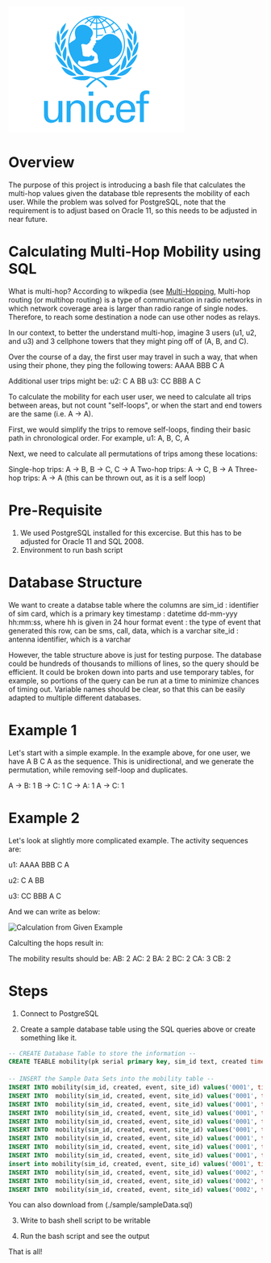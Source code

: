 ![Calculating Multi-Hop](./media/unicef-logo.png)

# Overview

The purpose of this project is introducing a bash file that calculates the multi-hop values given the database tble represents the mobility of each user.  While the problem was solved for PostgreSQL, note that the requirement is to adjust based on Oracle 11, so this needs to be adjusted in near future.

# Calculating Multi-Hop Mobility using SQL 
What is multi-hop? According to wikpedia (see [Multi-Hopping](https://en.wikipedia.org/wiki/Multi-hop_routing), Multi-hop routing (or multihop routing) is a type of communication in radio networks in which network coverage area is larger than radio range of single nodes. Therefore, to reach some destination a node can use other nodes as relays. 

In our context, to better the understand multi-hop, imagine 3 users (u1, u2, and u3) and 3 cellphone towers that they might ping off of (A, B, and C).

Over the course of a day, the first user may travel in such a way, that when using their phone, they ping the following towers:
AAAA BBB C A

Additional user trips might be:
u2: C A BB
u3: CC BBB A C

To calculate the mobility for each user user, we need to calculate all trips between areas, but not count "self-loops", or when the start and end towers are the same (i.e. A -> A).

First, we would simplify the trips to remove self-loops, finding their basic path in chronological order. For example, u1: A, B, C, A

Next, we need to calculate all permutations of trips among these locations:

Single-hop trips: A -> B, B -> C, C -> A
Two-hop trips: A -> C, B -> A
Three-hop trips: A -> A (this can be thrown out, as it is a self loop)

# Pre-Requisite
1. We used PostgreSQL installed for this excercise. But this has to be adjusted for  Oracle 11 and SQL 2008. 
2. Environment to run bash script

# Database Structure

We want to create a databse table where the columns are
sim_id : identifier of sim card, which is a primary key 
timestamp : datetime dd-mm-yyy hh:mm:ss, where hh is given in 24 hour format
event : the type of event that generated this row, can be sms, call, data, which is a varchar
site_id : antenna identifier, which is a varchar

However, the table structure above is just for testing purpose. The database could be hundreds of thousands to millions of lines, so the query should be efficient. It could be broken down into parts and use temporary tables, for example, so portions of the query can be run at a time to minimize chances of timing out. Variable names should be clear, so that this can be easily adapted to multiple different databases.

# Example 1
Let's start with a simple example. In the example above, for one user, we have A B C A as the sequence. This is unidirectional, and we generate the permutation, while removing self-loop and duplicates.

A -> B: 1
B -> C: 1
C -> A: 1
A -> C: 1

# Example 2

Let's look at slightly more complicated example. The activity sequences are:

u1: AAAA BBB C A

u2: C A BB

u3: CC BBB A C

And we can write as below:

![Calculation from Given Example](./media/diagram1.png)

Calculting the hops result in:

The mobility results should be:
AB: 2
AC: 2
BA: 2
BC: 2
CA: 3
CB: 2

# Steps
1. Connect to PostgreSQL 

2. Create a sample database table using the SQL queries above or create something like it.


```sql
-- CREATE Database Table to store the information --
CREATE TEABLE mobility(pk serial primary key, sim_id text, created timestamp, event text, site_id text);

-- INSERT the Sample Data Sets into the mobility table --
INSERT INTO mobility(sim_id, created, event, site_id) values('0001', timestamp '2018-10-11 00:00', 'sms', 'A');
INSERT INTO  mobility(sim_id, created, event, site_id) values('0001', timestamp '2018-10-11 00:00', 'sms', 'A');
INSERT INTO  mobility(sim_id, created, event, site_id) values('0001', timestamp '2018-10-11 01:00', 'sms', 'A');
INSERT INTO  mobility(sim_id, created, event, site_id) values('0001', timestamp '2018-10-11 02:00', 'sms', 'A');
INSERT INTO  mobility(sim_id, created, event, site_id) values('0001', timestamp '2018-10-11 03:00', 'sms', 'A');
INSERT INTO  mobility(sim_id, created, event, site_id) values('0001', timestamp '2018-10-11 04:00', 'sms', 'B');
INSERT INTO  mobility(sim_id, created, event, site_id) values('0001', timestamp '2018-10-11 05:00', 'sms', 'B');
INSERT INTO  mobility(sim_id, created, event, site_id) values('0001', timestamp '2018-10-11 06:00', 'sms', 'B');
INSERT INTO  mobility(sim_id, created, event, site_id) values('0001', timestamp '2018-10-11 07:00', 'sms', 'C');
insert into mobility(sim_id, created, event, site_id) values('0001', timestamp '2018-10-11 08:00', 'sms', 'A');
INSERT INTO  mobility(sim_id, created, event, site_id) values('0002', timestamp '2018-10-11 00:00', 'sms', 'C');
INSERT INTO  mobility(sim_id, created, event, site_id) values('0002', timestamp '2018-10-11 01:00', 'sms', 'A');
INSERT INTO  mobility(sim_id, created, event, site_id) values('0002', timestamp '2018-10-11 02:00', 'sms', 'B');
```
You can also download from (./sample/sampleData.sql)

3. Write to bash shell script to be writable

4. Run the bash script and see the output

That is all! 


